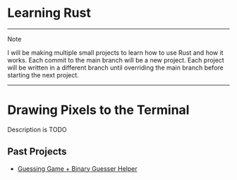 # Learning Rust

---

> [!Note]
> I will be making multiple small projects to learn how to 
> use Rust and how it works. Each commit to the main branch will be a new
> project. Each project will be written in a different branch until overriding
> the main branch before starting the next project.

---

# Drawing Pixels to the Terminal
Description is TODO

## Past Projects
- [Guessing Game + Binary Guesser Helper][commit1]

[commit1]: https://github.com/CatMaxiMyoga/learningrust/tree/9b9b7bc